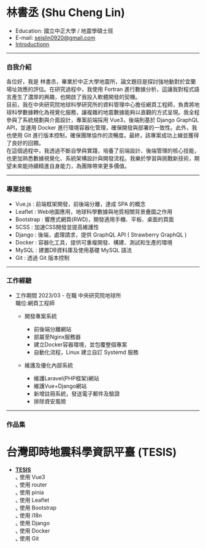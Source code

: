 # 林書丞 (Shu Cheng Lin) 
- Education: 國立中正大學 / 地震學碩士班
- E-mail: seislin0920@gmail.com
- <a href="https://docs.google.com/presentation/d/e/2PACX-1vS2lN_lDPropLdA4orCy9sYAo3lHd8bnnHfe4srKMpzyTGzeqcK6Og0Jr7orm-lNZ_KbQYO5AQGq5Tz/pub?start=false&loop=false&delayms=3000" target="blank">Introductionn</a> 
<hr>

### 自我介紹</a>
各位好，我是 林書丞，畢業於中正大學地震所，論文題目是探討強地動對於宜蘭場址效應的評估。在研究過程中，我使用 Fortran 進行數據分析，這讓我對程式語言產生了濃厚的興趣，也開啟了我投入軟體開發的契機。 <BR>
目前，我在中央研究院地球科學研究所的資料管理中心擔任網頁工程師，負責將地球科學數據轉化為視覺化服務，讓複雜的地震數據能夠以直觀的方式呈現。我全程參與了系統規劃與介面設計，專案前端採用 Vue3，後端則基於 Django GraphQL API，並運用 Docker 進行環境容器化管理，確保開發與部署的一致性。此外，我也使用 Git 進行版本控制，確保團隊協作的流暢度。最終，該專案成功上線並獲得了良好的回饋。 <BR>
在這個過程中，我透過不斷自學與實踐，培養了前端設計、後端管理的核心技能，也更加熟悉數據視覺化、系統架構設計與開發流程。我樂於學習與挑戰新技術，期望未來能持續精進自身能力，為團隊帶來更多價值。 <BR>

<hr>

### 專業技能
- Vue.js : 前端框架開發，前後端分離，達成 SPA 的概念
- Leaflet : Web地圖應用，地球科學數據與地質相關背景疊圖之作用
- Bootstrap :  響應式網頁(RWD)，開發適用手機、平板、桌面的頁面
- SCSS : 加速CSS開發並提高維護性
- Django : 後端，處理請求，提供 GraphQL API ( Strawberry GraphQL )
- Docker : 容器化工具，提供可重複開發、構建、測試和生產的環境
- MySQL : 建置DB資料庫及使用基礎 MySQL 語法
- Git : 透過 Git 版本控制

<hr>

### 工作經驗 
-  工作期間 2023/03 - 在職 中央研究院地球所 <BR>
   職位:網頁工程師 <BR>
   * 開發專案系統
      * 前後端分離網站
      * 部屬至Nginx服務器
      * 建立Docker容器環境，並包覆整個專案
      * 自動化流程，Linux 建立自訂 Systemd 服務

   * 維護及優化內部系統
      * 維護Laravel(PHP框架)網站
      * 維護Vue+Django網站
      * 新增註冊系統，發送電子郵件及驗證
      * 排除資安風險

<hr>

### 作品集 
 # 台灣即時地震科學資訊平臺 (TESIS)
 - <a href="https://tesis.earth.sinica.edu.tw/" target="blank"><B>TESIS</B><BR></a>
   ⌞ 使用 Vue3 <BR>
   ⌞ 使用 router <BR>
   ⌞ 使用 pinia <BR>
   ⌞ 使用 Leaflet <BR>
   ⌞ 使用 Bootstrap <BR>
   ⌞ 使用 i18n <BR>
   ⌞ 使用 Django <BR>
   ⌞ 使用 Docker <BR>
   ⌞ 使用 Git <BR>


